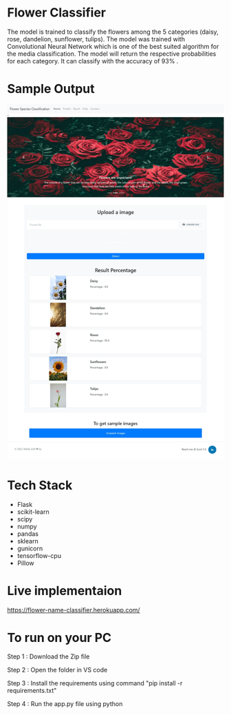 



# Flower Classifier
 The model is trained to classify the flowers among the 5 categories (daisy, rose, dandelion, sunflower, tulips). The model was trained with Convolutional Neural Network which is one of the best suited algorithm for the media classification. The model will return the respective probabilities for each category. It can classify with the accuracy of  93% .
 
 # Sample Output

![alt text](https://github.com/sunilsks1412/flower_classifier/blob/main/SampleOutput.jpeg)

# Tech Stack
    
  - Flask
  - scikit-learn
  - scipy
  - numpy
  - pandas
  - sklearn
  - gunicorn
  - tensorflow-cpu
  - Pillow

# Live implementaion
  https://flower-name-classifier.herokuapp.com/

# To run on your PC
   Step 1 : Download the Zip file 
   
   Step 2 : Open the folder in VS code
   
   Step 3 : Install the requirements using command "pip install -r requirements.txt"
   
   Step 4 : Run the app.py file using python
